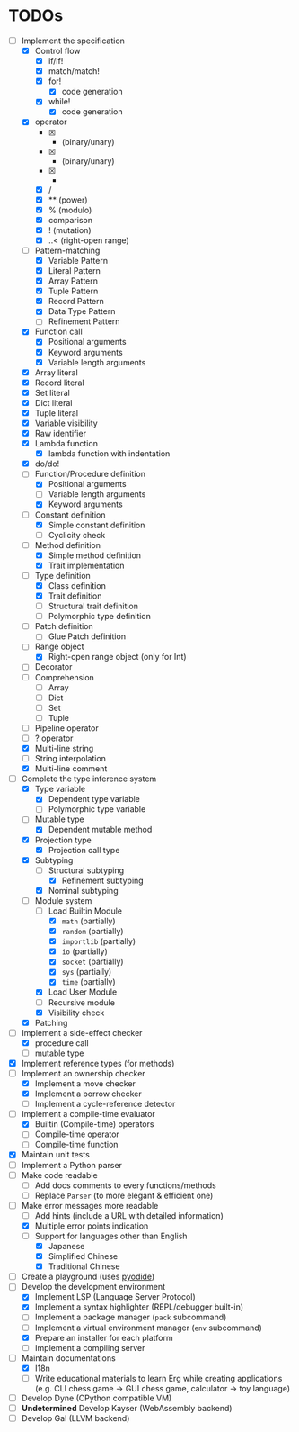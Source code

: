 # TODOs

* [ ] Implement the specification
  * [x] Control flow
    * [x] if/if!
    * [x] match/match!
    * [x] for!
      * [x] code generation
    * [x] while!
      * [x] code generation
  * [x] operator
    * [x] + (binary/unary)
    * [x] - (binary/unary)
    * [x] *
    * [x] /
    * [x] ** (power)
    * [x] % (modulo)
    * [x] comparison
    * [x] ! (mutation)
    * [x] ..< (right-open range)
  * [ ] Pattern-matching
    * [x] Variable Pattern
    * [x] Literal Pattern
    * [x] Array Pattern
    * [x] Tuple Pattern
    * [x] Record Pattern
    * [x] Data Type Pattern
    * [ ] Refinement Pattern
  * [x] Function call
    * [x] Positional arguments
    * [x] Keyword arguments
    * [x] Variable length arguments
  * [x] Array literal
  * [x] Record literal
  * [x] Set literal
  * [x] Dict literal
  * [x] Tuple literal
  * [x] Variable visibility
  * [x] Raw identifier
  * [x] Lambda function
    * [x] lambda function with indentation
  * [x] do/do!
  * [ ] Function/Procedure definition
    * [x] Positional arguments
    * [ ] Variable length arguments
    * [x] Keyword arguments
  * [ ] Constant definition
    * [x] Simple constant definition
    * [ ] Cyclicity check
  * [ ] Method definition
    * [x] Simple method definition
    * [x] Trait implementation
  * [ ] Type definition
    * [x] Class definition
    * [x] Trait definition
    * [ ] Structural trait definition
    * [ ] Polymorphic type definition
  * [ ] Patch definition
    * [ ] Glue Patch definition
  * [ ] Range object
    * [x] Right-open range object (only for Int)
  * [ ] Decorator
  * [ ] Comprehension
    * [ ] Array
    * [ ] Dict
    * [ ] Set
    * [ ] Tuple
  * [ ] Pipeline operator
  * [ ] ? operator
  * [x] Multi-line string
  * [ ] String interpolation
  * [x] Multi-line comment
* [ ] Complete the type inference system
  * [x] Type variable
    * [x] Dependent type variable
    * [ ] Polymorphic type variable
  * [ ] Mutable type
    * [x] Dependent mutable method
  * [x] Projection type
    * [x] Projection call type
  * [x] Subtyping
    * [ ] Structural subtyping
      * [x] Refinement subtyping
    * [x] Nominal subtyping
  * [ ] Module system
    * [ ] Load Builtin Module
      * [x] `math` (partially)
      * [x] `random` (partially)
      * [x] `importlib` (partially)
      * [x] `io` (partially)
      * [x] `socket` (partially)
      * [x] `sys` (partially)
      * [x] `time` (partially)
    * [x] Load User Module
    * [ ] Recursive module
    * [x] Visibility check
  * [x] Patching
* [ ] Implement a side-effect checker
  * [x] procedure call
  * [ ] mutable type
* [x] Implement reference types (for methods)
* [ ] Implement an ownership checker
  * [x] Implement a move checker
  * [x] Implement a borrow checker
  * [ ] Implement a cycle-reference detector
* [ ] Implement a compile-time evaluator
  * [x] Builtin (Compile-time) operators
  * [ ] Compile-time operator
  * [ ] Compile-time function
* [x] Maintain unit tests
* [ ] Implement a Python parser
* [ ] Make code readable
  * [ ] Add docs comments to every functions/methods
  * [ ] Replace `Parser` (to more elegant & efficient one)
* [ ] Make error messages more readable
  * [ ] Add hints (include a URL with detailed information)
  * [x] Multiple error points indication
  * [ ] Support for languages other than English
    * [x] Japanese
    * [x] Simplified Chinese
    * [x] Traditional Chinese
* [ ] Create a playground (uses [pyodide](https://github.com/pyodide/pyodide))
* [ ] Develop the development environment
  * [x] Implement LSP (Language Server Protocol)
  * [x] Implement a syntax highlighter (REPL/debugger built-in)
  * [ ] Implement a package manager (`pack` subcommand)
  * [ ] Implement a virtual environment manager (`env` subcommand)
  * [x] Prepare an installer for each platform
  * [ ] Implement a compiling server
* [ ] Maintain documentations
  * [x] I18n
  * [ ] Write educational materials to learn Erg while creating applications (e.g. CLI chess game -> GUI chess game, calculator -> toy language)
* [ ] Develop Dyne (CPython compatible VM)
* [ ] __Undetermined__ Develop Kayser (WebAssembly backend)
* [ ] Develop Gal (LLVM backend)

